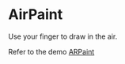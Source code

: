 # AirPaint

Use your finger to draw in the air.

Refer to the demo [ARPaint](https://github.com/oabdelkarim/ARPaint)
